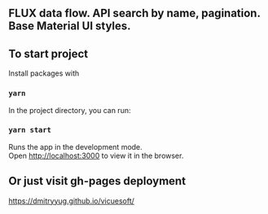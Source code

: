 ## FLUX data flow. API search by name, pagination. Base Material UI styles.


## To start project

Install packages with 
### `yarn`

In the project directory, you can run:
### `yarn start`

Runs the app in the development mode.<br />
Open [http://localhost:3000](http://localhost:3000) to view it in the browser.

## Or just visit gh-pages deployment 
https://dmitryyug.github.io/vicuesoft/
